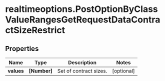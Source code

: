 # realtimeoptions.PostOptionByClassValueRangesGetRequestDataContractSizeRestrict

## Properties

Name | Type | Description | Notes
------------ | ------------- | ------------- | -------------
**values** | **[Number]** | Set of contract sizes. | [optional] 


